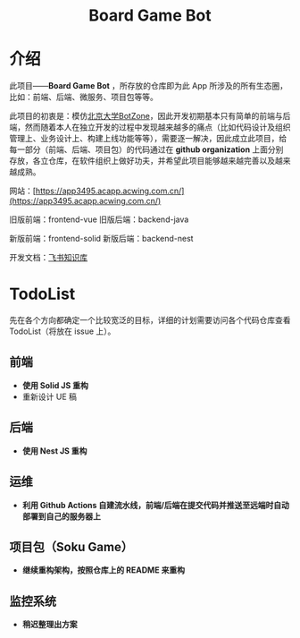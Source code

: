 <h1 align="center">Board Game Bot</h1>

# 介绍

此项目——**Board Game Bot** ，所存放的仓库即为此 App 所涉及的所有生态圈，比如：前端、后端、微服务、项目包等等。

此项目的初衷是：模仿[北京大学BotZone](https://botzone.org.cn/)，因此开发初期基本只有简单的前端与后端，然而随着本人在独立开发的过程中发现越来越多的痛点（比如代码设计及组织管理上、业务设计上、构建上线功能等等），需要逐一解决，因此成立此项目，给每一部分（前端、后端、项目包）的代码通过在 **github organization** 上面分别存放，各立仓库，在软件组织上做好功夫，并希望此项目能够越来越完善以及越来越成熟。

网站：[https://app3495.acapp.acwing.com.cn/](https://app3495.acapp.acwing.com.cn/)

旧版前端：frontend-vue
旧版后端：backend-java

新版前端：frontend-solid
新版后端：backend-nest

开发文档：[飞书知识库](https://bytedance.feishu.cn/drive/folder/FSVFfD6Ool2qHvdyKEWcFzkGndb)

# TodoList

先在各个方向都确定一个比较宽泛的目标，详细的计划需要访问各个代码仓库查看 TodoList（将放在 issue 上）。

## 前端

- **使用 Solid JS 重构**
- 重新设计 UE 稿

## 后端

- **使用 Nest JS 重构**

## 运维

- **利用 Github Actions 自建流水线，前端/后端在提交代码并推送至远端时自动部署到自己的服务器上**

## 项目包（Soku Game）

- **继续重构架构，按照仓库上的 README 来重构**

## 监控系统

- **稍迟整理出方案**

